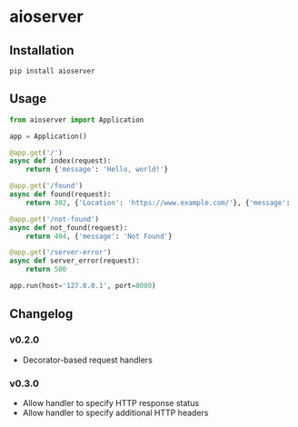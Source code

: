 aioserver
===

Installation
---

```
pip install aioserver
```

Usage
---

```python
from aioserver import Application

app = Application()

@app.get('/')
async def index(request):
    return {'message': 'Hello, world!'}

@app.get('/found')
async def found(request):
    return 302, {'Location': 'https://www.example.com/'}, {'message': 'Found'}

@app.get('/not-found')
async def not_found(request):
    return 404, {'message': 'Not Found'}

@app.get('/server-error')
async def server_error(request):
    return 500

app.run(host='127.0.0.1', port=8080)
```

Changelog
---

### v0.2.0

- Decorator-based request handlers

### v0.3.0

* Allow handler to specify HTTP response status
* Allow handler to specify additional HTTP headers


